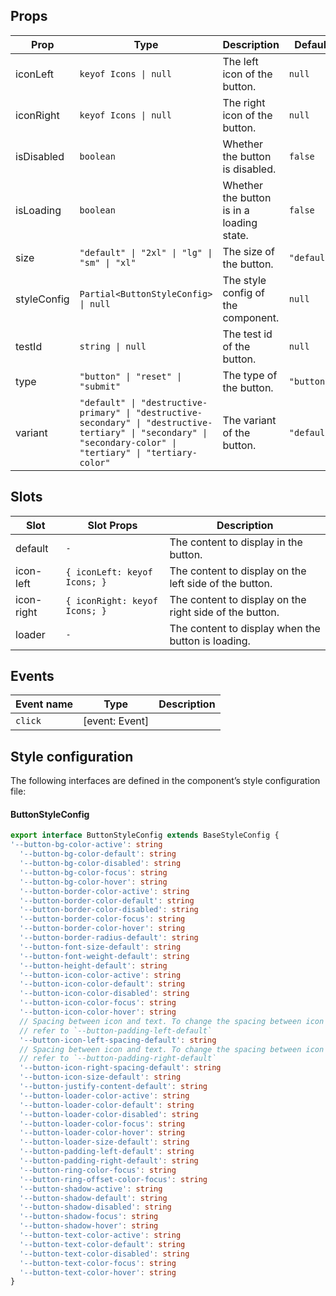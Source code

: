 <!-- This file is automatically generated, do not edit manually. -->

## Props

| Prop | Type | Description | Default |
| ---- | ---- | ----------- | ------- |
| iconLeft | `keyof Icons \| null` | The left icon of the button. | `null` |
| iconRight | `keyof Icons \| null` | The right icon of the button. | `null` |
| isDisabled | `boolean` | Whether the button is disabled. | `false` |
| isLoading | `boolean` | Whether the button is in a loading state. | `false` |
| size | `"default" \| "2xl" \| "lg" \| "sm" \| "xl"` | The size of the button. | `"default"` |
| styleConfig | `Partial<ButtonStyleConfig> \| null` | The style config of the component. | `null` |
| testId | `string \| null` | The test id of the button. | `null` |
| type | `"button" \| "reset" \| "submit"` | The type of the button. | `"button"` |
| variant | `"default" \| "destructive-primary" \| "destructive-secondary" \| "destructive-tertiary" \| "secondary" \| "secondary-color" \| "tertiary" \| "tertiary-color"` | The variant of the button. | `"default"` |

## Slots

| Slot | Slot Props | Description |
| --------- | ---- | ----------- |
| default | `-` | The content to display in the button. |
| icon-left | `{ iconLeft: keyof Icons; }` | The content to display on the left side of the button. |
| icon-right | `{ iconRight: keyof Icons; }` | The content to display on the right side of the button. |
| loader | `-` | The content to display when the button is loading. |

## Events

| Event name | Type | Description |
| ---------- | ---- | ----------- |
| `click` | [event: Event] |  |

## Style configuration

The following interfaces are defined in the component’s style configuration file:

#### ButtonStyleConfig

```ts
export interface ButtonStyleConfig extends BaseStyleConfig {
'--button-bg-color-active': string
  '--button-bg-color-default': string
  '--button-bg-color-disabled': string
  '--button-bg-color-focus': string
  '--button-bg-color-hover': string
  '--button-border-color-active': string
  '--button-border-color-default': string
  '--button-border-color-disabled': string
  '--button-border-color-focus': string
  '--button-border-color-hover': string
  '--button-border-radius-default': string
  '--button-font-size-default': string
  '--button-font-weight-default': string
  '--button-height-default': string
  '--button-icon-color-active': string
  '--button-icon-color-default': string
  '--button-icon-color-disabled': string
  '--button-icon-color-focus': string
  '--button-icon-color-hover': string
  // Spacing between icon and text. To change the spacing between icon and border,
  // refer to `--button-padding-left-default`
  '--button-icon-left-spacing-default': string
  // Spacing between icon and text. To change the spacing between icon and border,
  // refer to `--button-padding-right-default`
  '--button-icon-right-spacing-default': string
  '--button-icon-size-default': string
  '--button-justify-content-default': string
  '--button-loader-color-active': string
  '--button-loader-color-default': string
  '--button-loader-color-disabled': string
  '--button-loader-color-focus': string
  '--button-loader-color-hover': string
  '--button-loader-size-default': string
  '--button-padding-left-default': string
  '--button-padding-right-default': string
  '--button-ring-color-focus': string
  '--button-ring-offset-color-focus': string
  '--button-shadow-active': string
  '--button-shadow-default': string
  '--button-shadow-disabled': string
  '--button-shadow-focus': string
  '--button-shadow-hover': string
  '--button-text-color-active': string
  '--button-text-color-default': string
  '--button-text-color-disabled': string
  '--button-text-color-focus': string
  '--button-text-color-hover': string
}
```
